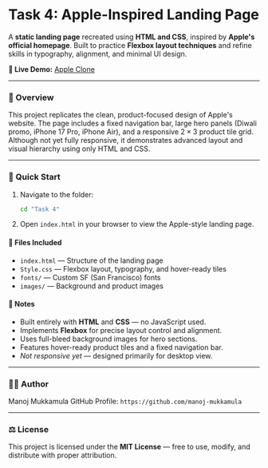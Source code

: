 # Task 4: Apple-Inspired Landing Page

A **static landing page** recreated using **HTML and CSS**, inspired by **Apple's official homepage**.
Built to practice **Flexbox layout techniques** and refine skills in typography, alignment, and minimal UI design.

**🔗 Live Demo:** [Apple Clone](https://apple-theta-amber.vercel.app/)

---

### 📘 Overview

This project replicates the clean, product-focused design of Apple's website.
The page includes a fixed navigation bar, large hero panels (Diwali promo, iPhone 17 Pro, iPhone Air), and a responsive $2 \times 3$ product tile grid.
Although not yet fully responsive, it demonstrates advanced layout and visual hierarchy using only HTML and CSS.

---

### 🚀 Quick Start

1.  Navigate to the folder:
    ```bash
    cd "Task 4"
    ```
2.  Open `index.html` in your browser to view the Apple-style landing page.

#### 📂 Files Included

* `index.html` — Structure of the landing page
* `Style.css` — Flexbox layout, typography, and hover-ready tiles
* `fonts/` — Custom SF (San Francisco) fonts
* `images/` — Background and product images

#### 📝 Notes

* Built entirely with **HTML** and **CSS** — no JavaScript used.
* Implements **Flexbox** for precise layout control and alignment.
* Uses full-bleed background images for hero sections.
* Features hover-ready product tiles and a fixed navigation bar.
* *Not responsive yet* — designed primarily for desktop view.

---

### 👨‍💻 Author

Manoj Mukkamula
GitHub Profile: `https://github.com/manoj-mukkamula`

---

### ⚖️ License

This project is licensed under the **MIT License** — free to use, modify, and distribute with proper attribution.
